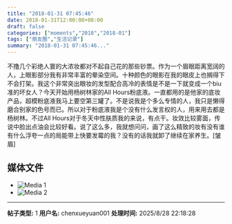 ```yaml
---
title: "2018-01-31 07:45:46"
date: 2018-01-31T12:00:00+08:00
draft: false
categories: ["moments","2018","2018-01"]
tags: ["朋友圈","生活记录"]
summary: "2018-01-31 07:45:46..."
---
```


不撸几个彩绝人寰的大浓妆都对不起自己花的那些钞票。作为一个眉眼距离宽阔的人，上眼影部分我有非常丰富的晕染空间。十种颜色的眼影在我的眼皮上也搁得下不会打架。我这个非常突出眼妆的发型配合高冷的表情是不是一下就变成一个biu准的坏女人？今天开始用杨树林家的All Hours粉底液。一直都用的是他家的底妆产品，超模粉底液我马上要空第三罐了。不是说我是个多么专情的人，我只是懒得磨合别家的色号而已。所以对于粉底液我是个没有什么发言权的人，用来用去都是杨树林。不过All Hours对于冬天中性肤质我的来说，有点干。妆效比较雾面，传说中脸出点油会比较好看。说了这么多，我就想问问，画了这么精致的妆有没有谁有什么浮夸一点的局能带上快要发霉的我？没有的话我就卸了继续在家养生。[皱眉]

## 媒体文件

- ![Media 1](/Moments/photos/2018-01-31/201801310745460.jpg)
- ![Media 2](/Moments/photos/2018-01-31/201801310745461.jpg)

---

**帖子类型:** 1
**用户名:** chenxueyuan001
**处理时间:** 2025/8/28 22:18:28